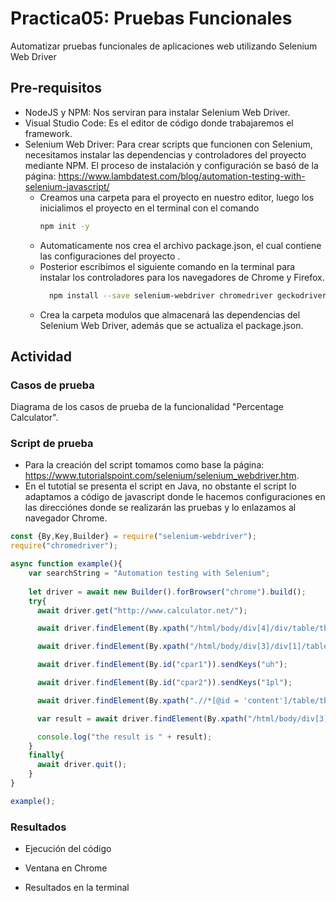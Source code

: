 # Practica05: Pruebas Funcionales
Automatizar pruebas funcionales de aplicaciones web utilizando Selenium Web Driver

## Pre-requisitos
+ NodeJS y NPM: Nos serviran para instalar Selenium Web Driver. 
+ Visual Studio Code: Es el editor de código donde trabajaremos el framework.
+ Selenium Web Driver: Para crear scripts que funcionen con Selenium, necesitamos instalar las dependencias y controladores del proyecto mediante NPM.
  El proceso de instalación y configuración se basó de la página: https://www.lambdatest.com/blog/automation-testing-with-selenium-javascript/
  + Creamos una carpeta para el proyecto en nuestro editor, luego los inicialimos el proyecto en el terminal con el comando
      ```bash
      npm init -y
      ```
  + Automaticamente nos crea el archivo package.json, el cual contiene las configuraciones del proyecto .
  + Posterior escribimos el siguiente comando en la terminal para instalar los controladores para los navegadores de Chrome y Firefox.
      ```bash
        npm install --save selenium-webdriver chromedriver geckodriver
      ```
  + Crea la carpeta modulos que almacenará las dependencias del Selenium Web Driver, además que se actualiza el package.json.

## Actividad
### Casos de prueba
Diagrama de los casos de prueba de la funcionalidad "Percentage Calculator".

### Script de prueba
+ Para la creación del script tomamos como base la página: https://www.tutorialspoint.com/selenium/selenium_webdriver.htm.
+ En el tutotial se presenta el script en Java, no obstante el script lo adaptamos a código de javascript donde le hacemos configuraciones en las direcciónes donde se realizarán las pruebas y lo enlazamos al navegador Chrome.
      
```js
const {By,Key,Builder} = require("selenium-webdriver");
require("chromedriver");

async function example(){
    var searchString = "Automation testing with Selenium";
 
    let driver = await new Builder().forBrowser("chrome").build();
    try{
      await driver.get("http://www.calculator.net/");

      await driver.findElement(By.xpath("/html/body/div[4]/div/table/tbody/tr/td[3]/div[2]/a")).click();

      await driver.findElement(By.xpath("/html/body/div[3]/div[1]/table[2]/tbody/tr/td/div[3]/a")).click();

      await driver.findElement(By.id("cpar1")).sendKeys("uh");

      await driver.findElement(By.id("cpar2")).sendKeys("1pl");

      await driver.findElement(By.xpath(".//*[@id = 'content']/table/tbody/tr[2]/td/input[2]")).click();

      var result = await driver.findElement(By.xpath("/html/body/div[3]/div[1]/p[2]/font/b")).getText();

      console.log("the result is " + result);
    }
    finally{
      await driver.quit();
    }
}

example();
```

### Resultados
+ Ejecución del código

+ Ventana en Chrome

+ Resultados en la terminal
